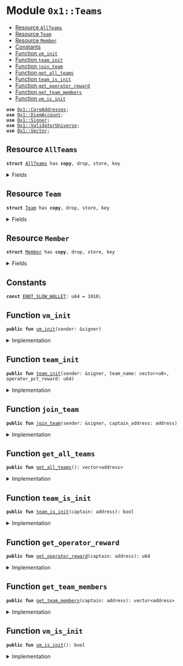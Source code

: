
<a name="0x1_Teams"></a>

# Module `0x1::Teams`



-  [Resource `AllTeams`](#0x1_Teams_AllTeams)
-  [Resource `Team`](#0x1_Teams_Team)
-  [Resource `Member`](#0x1_Teams_Member)
-  [Constants](#@Constants_0)
-  [Function `vm_init`](#0x1_Teams_vm_init)
-  [Function `team_init`](#0x1_Teams_team_init)
-  [Function `join_team`](#0x1_Teams_join_team)
-  [Function `get_all_teams`](#0x1_Teams_get_all_teams)
-  [Function `team_is_init`](#0x1_Teams_team_is_init)
-  [Function `get_operator_reward`](#0x1_Teams_get_operator_reward)
-  [Function `get_team_members`](#0x1_Teams_get_team_members)
-  [Function `vm_is_init`](#0x1_Teams_vm_is_init)


<pre><code><b>use</b> <a href="CoreAddresses.md#0x1_CoreAddresses">0x1::CoreAddresses</a>;
<b>use</b> <a href="DiemAccount.md#0x1_DiemAccount">0x1::DiemAccount</a>;
<b>use</b> <a href="../../../../../../move-stdlib/docs/Signer.md#0x1_Signer">0x1::Signer</a>;
<b>use</b> <a href="ValidatorUniverse.md#0x1_ValidatorUniverse">0x1::ValidatorUniverse</a>;
<b>use</b> <a href="../../../../../../move-stdlib/docs/Vector.md#0x1_Vector">0x1::Vector</a>;
</code></pre>



<a name="0x1_Teams_AllTeams"></a>

## Resource `AllTeams`



<pre><code><b>struct</b> <a href="Teams.md#0x1_Teams_AllTeams">AllTeams</a> has <b>copy</b>, drop, store, key
</code></pre>



<details>
<summary>Fields</summary>


<dl>
<dt>
<code>teams_list: vector&lt;address&gt;</code>
</dt>
<dd>

</dd>
</dl>


</details>

<a name="0x1_Teams_Team"></a>

## Resource `Team`



<pre><code><b>struct</b> <a href="Teams.md#0x1_Teams_Team">Team</a> has <b>copy</b>, drop, store, key
</code></pre>



<details>
<summary>Fields</summary>


<dl>
<dt>
<code>captain: address</code>
</dt>
<dd>

</dd>
<dt>
<code>team_name: vector&lt;u8&gt;</code>
</dt>
<dd>

</dd>
<dt>
<code>members: vector&lt;address&gt;</code>
</dt>
<dd>

</dd>
<dt>
<code>operator_pct_reward: u64</code>
</dt>
<dd>

</dd>
<dt>
<code>collective_tower_height_this_epoch: u64</code>
</dt>
<dd>

</dd>
</dl>


</details>

<a name="0x1_Teams_Member"></a>

## Resource `Member`



<pre><code><b>struct</b> <a href="Teams.md#0x1_Teams_Member">Member</a> has <b>copy</b>, drop, store, key
</code></pre>



<details>
<summary>Fields</summary>


<dl>
<dt>
<code>captain_address: address</code>
</dt>
<dd>

</dd>
<dt>
<code>mining_above_threshold: bool</code>
</dt>
<dd>

</dd>
</dl>


</details>

<a name="@Constants_0"></a>

## Constants


<a name="0x1_Teams_ENOT_SLOW_WALLET"></a>



<pre><code><b>const</b> <a href="Teams.md#0x1_Teams_ENOT_SLOW_WALLET">ENOT_SLOW_WALLET</a>: u64 = 1010;
</code></pre>



<a name="0x1_Teams_vm_init"></a>

## Function `vm_init`



<pre><code><b>public</b> <b>fun</b> <a href="Teams.md#0x1_Teams_vm_init">vm_init</a>(sender: &signer)
</code></pre>



<details>
<summary>Implementation</summary>


<pre><code><b>public</b> <b>fun</b> <a href="Teams.md#0x1_Teams_vm_init">vm_init</a>(sender: &signer) {
  <a href="CoreAddresses.md#0x1_CoreAddresses_assert_vm">CoreAddresses::assert_vm</a>(sender);
  move_to&lt;<a href="Teams.md#0x1_Teams_AllTeams">AllTeams</a>&gt;(
    sender,
    <a href="Teams.md#0x1_Teams_AllTeams">AllTeams</a> {
      teams_list: <a href="../../../../../../move-stdlib/docs/Vector.md#0x1_Vector_empty">Vector::empty</a>()
    }
  );
}
</code></pre>



</details>

<a name="0x1_Teams_team_init"></a>

## Function `team_init`



<pre><code><b>public</b> <b>fun</b> <a href="Teams.md#0x1_Teams_team_init">team_init</a>(sender: &signer, team_name: vector&lt;u8&gt;, operator_pct_reward: u64)
</code></pre>



<details>
<summary>Implementation</summary>


<pre><code><b>public</b> <b>fun</b> <a href="Teams.md#0x1_Teams_team_init">team_init</a>(sender: &signer, team_name: vector&lt;u8&gt;, operator_pct_reward: u64) {

  <b>assert</b>(<a href="ValidatorUniverse.md#0x1_ValidatorUniverse_is_in_universe">ValidatorUniverse::is_in_universe</a>(<a href="../../../../../../move-stdlib/docs/Signer.md#0x1_Signer_address_of">Signer::address_of</a>(sender)), 201301001);
  // An "captain", who is already a validator account, stores the <a href="Teams.md#0x1_Teams_Team">Team</a> <b>struct</b> on their account.
  // the <a href="Teams.md#0x1_Teams_AllTeams">AllTeams</a> <b>struct</b> is saved in the 0x0 account, and needs <b>to</b> be initialized before this is called.

  // check vm has initialized the <b>struct</b>, otherwise exit early.
  <b>if</b> (!<b>exists</b>&lt;<a href="Teams.md#0x1_Teams_AllTeams">AllTeams</a>&gt;(<a href="CoreAddresses.md#0x1_CoreAddresses_VM_RESERVED_ADDRESS">CoreAddresses::VM_RESERVED_ADDRESS</a>())) {
    <b>return</b>
};

move_to&lt;<a href="Teams.md#0x1_Teams_Team">Team</a>&gt;(
    sender,
    <a href="Teams.md#0x1_Teams_Team">Team</a> {
      captain: <a href="../../../../../../move-stdlib/docs/Signer.md#0x1_Signer_address_of">Signer::address_of</a>(sender), // A validator account.
      team_name, // A validator account.
      members: <a href="../../../../../../move-stdlib/docs/Vector.md#0x1_Vector_empty">Vector::empty</a>&lt;address&gt;(),
      operator_pct_reward, // the percentage of the rewards that the captain proposes <b>to</b> go <b>to</b> the validator operator.
      collective_tower_height_this_epoch: 0,
    }
  );
}
</code></pre>



</details>

<a name="0x1_Teams_join_team"></a>

## Function `join_team`



<pre><code><b>public</b> <b>fun</b> <a href="Teams.md#0x1_Teams_join_team">join_team</a>(sender: &signer, captain_address: address)
</code></pre>



<details>
<summary>Implementation</summary>


<pre><code><b>public</b> <b>fun</b> <a href="Teams.md#0x1_Teams_join_team">join_team</a>(sender: &signer, captain_address: address) <b>acquires</b> <a href="Teams.md#0x1_Teams_Member">Member</a>, <a href="Teams.md#0x1_Teams_Team">Team</a> {
  <b>let</b> addr = <a href="../../../../../../move-stdlib/docs/Signer.md#0x1_Signer_address_of">Signer::address_of</a>(sender);

  // needs <b>to</b> check <b>if</b> this is a slow wallet.
  // ask user <b>to</b> resubmit <b>if</b> not a slow wallet, so they are explicitly setting it, no surprises, no tears.

 <b>assert</b>(<a href="DiemAccount.md#0x1_DiemAccount_is_slow">DiemAccount::is_slow</a>(addr), <a href="Teams.md#0x1_Teams_ENOT_SLOW_WALLET">ENOT_SLOW_WALLET</a>);


  // bob wants <b>to</b> switch <b>to</b> a different <a href="Teams.md#0x1_Teams_Team">Team</a>.
  <b>if</b> (<b>exists</b>&lt;<a href="Teams.md#0x1_Teams_Member">Member</a>&gt;(addr)) {
    <b>let</b> member_state = borrow_global_mut&lt;<a href="Teams.md#0x1_Teams_Member">Member</a>&gt;(addr);
    // <b>update</b> the membership list of the former captain
    <b>let</b> former_captain_state = borrow_global_mut&lt;<a href="Teams.md#0x1_Teams_Team">Team</a>&gt;(member_state.captain_address);
    <b>let</b> (is_found, idx) = <a href="../../../../../../move-stdlib/docs/Vector.md#0x1_Vector_index_of">Vector::index_of</a>(&former_captain_state.members, &addr);
    <b>if</b> (is_found) {
      <a href="../../../../../../move-stdlib/docs/Vector.md#0x1_Vector_remove">Vector::remove</a>(&<b>mut</b> former_captain_state.members, idx);
      member_state.captain_address = captain_address;
    };
    // TODO: Do we need <b>to</b> reset mining_above_threshold <b>if</b> they are switching?
  } <b>else</b> { // first time joining a <a href="Teams.md#0x1_Teams_Team">Team</a>.
    move_to&lt;<a href="Teams.md#0x1_Teams_Member">Member</a>&gt;(sender, <a href="Teams.md#0x1_Teams_Member">Member</a> {
      captain_address,
      mining_above_threshold: <b>false</b>,
    });
  };
  <b>let</b> captain_state = borrow_global_mut&lt;<a href="Teams.md#0x1_Teams_Team">Team</a>&gt;(captain_address);
  <a href="../../../../../../move-stdlib/docs/Vector.md#0x1_Vector_push_back">Vector::push_back</a>&lt;address&gt;(&<b>mut</b> captain_state.members, addr);
}
</code></pre>



</details>

<a name="0x1_Teams_get_all_teams"></a>

## Function `get_all_teams`



<pre><code><b>public</b> <b>fun</b> <a href="Teams.md#0x1_Teams_get_all_teams">get_all_teams</a>(): vector&lt;address&gt;
</code></pre>



<details>
<summary>Implementation</summary>


<pre><code><b>public</b> <b>fun</b> <a href="Teams.md#0x1_Teams_get_all_teams">get_all_teams</a>(): vector&lt;address&gt; <b>acquires</b> <a href="Teams.md#0x1_Teams_AllTeams">AllTeams</a> {
  <b>if</b> (<b>exists</b>&lt;<a href="Teams.md#0x1_Teams_AllTeams">AllTeams</a>&gt;(<a href="CoreAddresses.md#0x1_CoreAddresses_VM_RESERVED_ADDRESS">CoreAddresses::VM_RESERVED_ADDRESS</a>())) {
    <b>let</b> list = borrow_global&lt;<a href="Teams.md#0x1_Teams_AllTeams">AllTeams</a>&gt;(<a href="CoreAddresses.md#0x1_CoreAddresses_VM_RESERVED_ADDRESS">CoreAddresses::VM_RESERVED_ADDRESS</a>());
    <b>return</b> *&list.teams_list
  } <b>else</b> {
    <a href="../../../../../../move-stdlib/docs/Vector.md#0x1_Vector_empty">Vector::empty</a>&lt;address&gt;()
  }
}
</code></pre>



</details>

<a name="0x1_Teams_team_is_init"></a>

## Function `team_is_init`



<pre><code><b>public</b> <b>fun</b> <a href="Teams.md#0x1_Teams_team_is_init">team_is_init</a>(captain: address): bool
</code></pre>



<details>
<summary>Implementation</summary>


<pre><code><b>public</b> <b>fun</b> <a href="Teams.md#0x1_Teams_team_is_init">team_is_init</a>(captain: address): bool {
  <b>exists</b>&lt;<a href="Teams.md#0x1_Teams_Team">Team</a>&gt;(captain)
}
</code></pre>



</details>

<a name="0x1_Teams_get_operator_reward"></a>

## Function `get_operator_reward`



<pre><code><b>public</b> <b>fun</b> <a href="Teams.md#0x1_Teams_get_operator_reward">get_operator_reward</a>(captain: address): u64
</code></pre>



<details>
<summary>Implementation</summary>


<pre><code><b>public</b> <b>fun</b> <a href="Teams.md#0x1_Teams_get_operator_reward">get_operator_reward</a>(captain: address):u64 <b>acquires</b> <a href="Teams.md#0x1_Teams_Team">Team</a> {
  <b>if</b> (<a href="Teams.md#0x1_Teams_team_is_init">team_is_init</a>(captain)) {
    <b>let</b> s = borrow_global_mut&lt;<a href="Teams.md#0x1_Teams_Team">Team</a>&gt;(captain);
    <b>return</b> *&s.operator_pct_reward
  };
  0
}
</code></pre>



</details>

<a name="0x1_Teams_get_team_members"></a>

## Function `get_team_members`



<pre><code><b>public</b> <b>fun</b> <a href="Teams.md#0x1_Teams_get_team_members">get_team_members</a>(captain: address): vector&lt;address&gt;
</code></pre>



<details>
<summary>Implementation</summary>


<pre><code><b>public</b> <b>fun</b> <a href="Teams.md#0x1_Teams_get_team_members">get_team_members</a>(captain: address):vector&lt;address&gt; <b>acquires</b> <a href="Teams.md#0x1_Teams_Team">Team</a> {
  <b>if</b> (<a href="Teams.md#0x1_Teams_team_is_init">team_is_init</a>(captain)) {
    <b>let</b> s = borrow_global_mut&lt;<a href="Teams.md#0x1_Teams_Team">Team</a>&gt;(captain);
    <b>return</b> *&s.members
  };
  <a href="../../../../../../move-stdlib/docs/Vector.md#0x1_Vector_empty">Vector::empty</a>&lt;address&gt;()
}
</code></pre>



</details>

<a name="0x1_Teams_vm_is_init"></a>

## Function `vm_is_init`



<pre><code><b>public</b> <b>fun</b> <a href="Teams.md#0x1_Teams_vm_is_init">vm_is_init</a>(): bool
</code></pre>



<details>
<summary>Implementation</summary>


<pre><code><b>public</b> <b>fun</b> <a href="Teams.md#0x1_Teams_vm_is_init">vm_is_init</a>(): bool {
  <b>exists</b>&lt;<a href="Teams.md#0x1_Teams_AllTeams">AllTeams</a>&gt;(<a href="CoreAddresses.md#0x1_CoreAddresses_VM_RESERVED_ADDRESS">CoreAddresses::VM_RESERVED_ADDRESS</a>())
}
</code></pre>



</details>


[//]: # ("File containing references which can be used from documentation")
[ACCESS_CONTROL]: https://github.com/diem/dip/blob/main/dips/dip-2.md
[ROLE]: https://github.com/diem/dip/blob/main/dips/dip-2.md#roles
[PERMISSION]: https://github.com/diem/dip/blob/main/dips/dip-2.md#permissions

